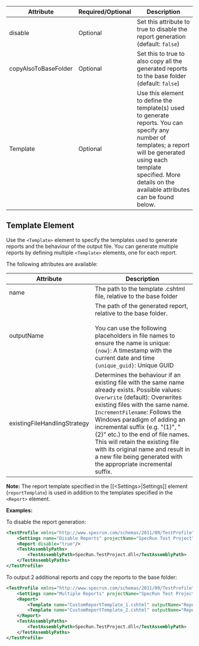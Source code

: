 |Attribute     |Required/Optional|Description|
|--------------|-----------------|-----------|
|disable       |Optional         |Set this attribute to true to disable the report generation (default: `false`)|
|copyAlsoToBaseFolder|Optional   |Set this to true to also copy all the generated reports to the base folder (default: `false`)|
|Template      |Optional         |Use this element to define the template(s) used to generate reports. You can specify any number of templates; a report will be generated using each template specified. More details on the available attributes can be found below.|

## Template Element
Use the `<Template>` element to specify the templates used to generate reports and the behaviour of the output file. You can generate multiple reports by defining multiple `<Template>` elements, one for each report.

The following attributes are available:

|Attribute     |Description|
|--------------|-----------------|
|name          |The path to the template .cshtml file, relative to the base folder|
|outputName    |The path of the generated report, relative to the base folder.<br><br>You can use the following placeholders in file names to ensure the name is unique:<br>`{now}`: A timestamp with the current date and time<br>`{unique_guid}`: Unique GUID|
|existingFileHandlingStrategy| Determines the behaviour if an existing file with the same name already exists. Possible values:<br>`Overwrite` (default): Overwrites existing files with the same name.<br>`IncrementFilename`: Follows the Windows paradigm of adding an incremental suffix (e.g. "(1)", "(2)" etc.) to the end of file names. This will retain the existing file with its original name and result in a new file being generated with the appropriate incremental suffix. |

**Note:** The report template specified in the [[&lt;Settings>|Settings]] element (`reportTemplate`) is used in addition to the templates specified in the `<Report>` element.

**Examples:**

To disable the report generation:

```xml
<TestProfile xmlns="http://www.specrun.com/schemas/2011/09/TestProfile">
    <Settings name="Disable Reports" projectName="SpecRun Test Project" />
    <Report disable="true"/>
    <TestAssemblyPaths>
        <TestAssemblyPath>SpecRun.TestProject.dll</TestAssemblyPath>
    </TestAssemblyPaths>
</TestProfile>
```
To output 2 additional reports and copy the reports to the base folder:

```xml
<TestProfile xmlns="http://www.specrun.com/schemas/2011/09/TestProfile">
    <Settings name="Multiple Reports" projectName="SpecRun Test Project" />
    <Report>
        <Template name="CustomReportTemplate_1.cshtml" outputName="Report1.html" copyAlsoToBaseFolder="true"/>
        <Template name="CustomReportTemplate_2.cshtml" outputName="Report2.html" copyAlsoToBaseFolder="true"/>
    </Report>
    <TestAssemblyPaths>
        <TestAssemblyPath>SpecRun.TestProject.dll</TestAssemblyPath>
    </TestAssemblyPaths>
</TestProfile>
```


